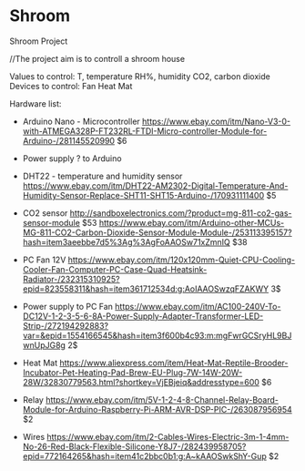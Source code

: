 # Shroom
Shroom Project

//The project aim is to controll a shroom house

Values to control:
  T, temperature
  RH%, humidity
  CO2, carbon dioxide
Devices to control:
  Fan
  Heat Mat
  
Hardware list:
  - Arduino Nano - Microcontroller
  https://www.ebay.com/itm/Nano-V3-0-with-ATMEGA328P-FT232RL-FTDI-Micro-controller-Module-for-Arduino-/281145520990
  $6
  - Power supply ? to Arduino
  
  - DHT22 - temperature and humidity sensor
  https://www.ebay.com/itm/DHT22-AM2302-Digital-Temperature-And-Humidity-Sensor-Replace-SHT11-SHT15-Arduino-/170931111400
  $5
  - CO2 sensor
  http://sandboxelectronics.com/?product=mg-811-co2-gas-sensor-module
  $53
  https://www.ebay.com/itm/Arduino-other-MCUs-MG-811-CO2-Carbon-Dioxide-Sensor-Module-Module-/253113395157?hash=item3aeebbe7d5%3Ag%3AgFoAAOSw71xZmnIQ
  $38
  - PC Fan 12V
  https://www.ebay.com/itm/120x120mm-Quiet-CPU-Cooling-Cooler-Fan-Computer-PC-Case-Quad-Heatsink-Radiator-/232315310925?epid=823558311&hash=item361712534d:g:AoIAAOSwzqFZAKWY
  3$
   - Power supply to PC Fan
   https://www.ebay.com/itm/AC100-240V-To-DC12V-1-2-3-5-6-8A-Power-Supply-Adapter-Transformer-LED-Strip-/272194292883?var=&epid=1554166545&hash=item3f600b4c93:m:mgFwrGCSryHL9BJwnUpJG8g
  2$
   - Heat Mat
   https://www.aliexpress.com/item/Heat-Mat-Reptile-Brooder-Incubator-Pet-Heating-Pad-Brew-EU-Plug-7W-14W-20W-28W/32830779563.html?shortkey=VjEBjeiq&addresstype=600
   $6
   - Relay
   https://www.ebay.com/itm/5V-1-2-4-8-Channel-Relay-Board-Module-for-Arduino-Raspberry-Pi-ARM-AVR-DSP-PIC-/263087956954
   $2
   - Wires
   https://www.ebay.com/itm/2-Cables-Wires-Electric-3m-1-4mm-No-26-Red-Black-Flexible-Silicone-Y8J7-/282439958705?epid=772164265&hash=item41c2bbc0b1:g:A~kAAOSwkShY-Gup
   $2

